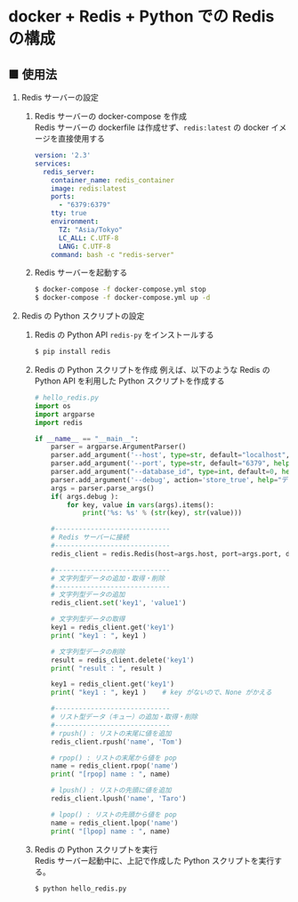 # docker + Redis + Python での Redis の構成

<!--
Redis サーバーを docker コンテナ上で実行することで、Redis サーバーの起動処理と Python での Redis 処理を別プロセスにわけて
-->

## ■ 使用法

1. Redis サーバーの設定
    1. Redis サーバーの docker-compose を作成<br>
        Redis サーバーの dockerfile は作成せず、`redis:latest` の docker イメージを直接使用する
        ```yml
        version: '2.3'
        services:
          redis_server:
            container_name: redis_container
            image: redis:latest
            ports:
              - "6379:6379"
            tty: true
            environment:
              TZ: "Asia/Tokyo"
              LC_ALL: C.UTF-8
              LANG: C.UTF-8
            command: bash -c "redis-server"
        ```

    1. Redis サーバーを起動する
        ```sh
        $ docker-compose -f docker-compose.yml stop
        $ docker-compose -f docker-compose.yml up -d
        ```

1. Redis の Python スクリプトの設定
    1. Redis の Python API `redis-py` をインストールする
        ```sh
        $ pip install redis
        ```

    1. Redis の Python スクリプトを作成
        例えば、以下のような Redis の Python API を利用した Python スクリプトを作成する
        ```python
        # hello_redis.py
        import os
        import argparse
        import redis

        if __name__ == "__main__":
            parser = argparse.ArgumentParser()
            parser.add_argument('--host', type=str, default="localhost", help="redis サーバーのホスト名")
            parser.add_argument('--port', type=str, default="6379", help="redis サーバーのポート番号")
            parser.add_argument("--database_id", type=int, default=0, help="データベース番号")
            parser.add_argument('--debug', action='store_true', help="デバッグモード有効化")
            args = parser.parse_args()
            if( args.debug ):
                for key, value in vars(args).items():
                    print('%s: %s' % (str(key), str(value)))

            #-----------------------------
            # Redis サーバーに接続
            #-----------------------------
            redis_client = redis.Redis(host=args.host, port=args.port, db=args.database_id)

            #-----------------------------
            # 文字列型データの追加・取得・削除
            #-----------------------------
            # 文字列型データの追加
            redis_client.set('key1', 'value1')

            # 文字列型データの取得
            key1 = redis_client.get('key1')
            print( "key1 : ", key1 )

            # 文字列型データの削除
            result = redis_client.delete('key1')
            print( "result : ", result )

            key1 = redis_client.get('key1')
            print( "key1 : ", key1 )    # key がないので、None がかえる

            #-----------------------------
            # リスト型データ（キュー）の追加・取得・削除
            #-----------------------------    
            # rpush() : リストの末尾に値を追加
            redis_client.rpush('name', 'Tom')

            # rpop() : リストの末尾から値を pop
            name = redis_client.rpop('name')
            print( "[rpop] name : ", name)

            # lpush() : リストの先頭に値を追加
            redis_client.lpush('name', 'Taro')

            # lpop() : リストの先頭から値を pop
            name = redis_client.lpop('name')
            print( "[lpop] name : ", name)
        ```

    1. Redis の Python スクリプトを実行<br>
        Redis サーバー起動中に、上記で作成した Python スクリプトを実行する。
        ```sh
        $ python hello_redis.py
        ```

